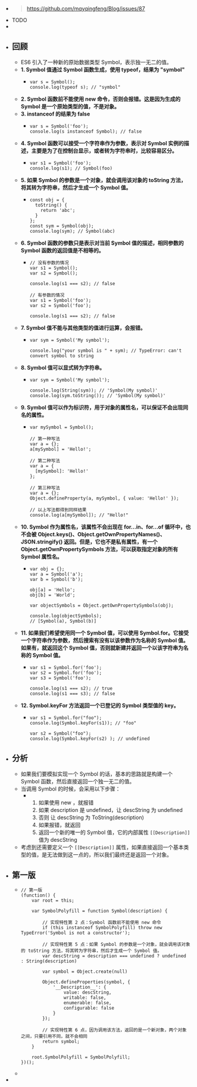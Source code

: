 - > https://github.com/mqyqingfeng/Blog/issues/87
- TODO
-
- ## 回顾
	- ES6 引入了一种新的原始数据类型 Symbol，表示独一无二的值。
	- **1. Symbol 值通过 Symbol 函数生成，使用 typeof，结果为 "symbol"**
		- ```
		  var s = Symbol();
		  console.log(typeof s); // "symbol"
		  ```
	- **2. Symbol 函数前不能使用 new 命令，否则会报错。这是因为生成的 Symbol 是一个原始类型的值，不是对象。**
	- **3. instanceof 的结果为 false**
		- ```
		  var s = Symbol('foo');
		  console.log(s instanceof Symbol); // false
		  ```
	- **4. Symbol 函数可以接受一个字符串作为参数，表示对 Symbol 实例的描述，主要是为了在控制台显示，或者转为字符串时，比较容易区分。**
		- ```
		  var s1 = Symbol('foo');
		  console.log(s1); // Symbol(foo)
		  ```
	- **5. 如果 Symbol 的参数是一个对象，就会调用该对象的 toString 方法，将其转为字符串，然后才生成一个 Symbol 值。**
		- ```
		  const obj = {
		    toString() {
		      return 'abc';
		    }
		  };
		  const sym = Symbol(obj);
		  console.log(sym); // Symbol(abc)
		  ```
	- **6. Symbol 函数的参数只是表示对当前 Symbol 值的描述，相同参数的 Symbol 函数的返回值是不相等的。**
		- ```
		  // 没有参数的情况
		  var s1 = Symbol();
		  var s2 = Symbol();
		  
		  console.log(s1 === s2); // false
		  
		  // 有参数的情况
		  var s1 = Symbol('foo');
		  var s2 = Symbol('foo');
		  
		  console.log(s1 === s2); // false
		  ```
	- **7. Symbol 值不能与其他类型的值进行运算，会报错。**
		- ```
		  var sym = Symbol('My symbol');
		  
		  console.log("your symbol is " + sym); // TypeError: can't convert symbol to string
		  ```
	- **8. Symbol 值可以显式转为字符串。**
		- ```
		  var sym = Symbol('My symbol');
		  
		  console.log(String(sym)); // 'Symbol(My symbol)'
		  console.log(sym.toString()); // 'Symbol(My symbol)'
		  ```
	- **9. Symbol 值可以作为标识符，用于对象的属性名，可以保证不会出现同名的属性。**
		- ```
		  var mySymbol = Symbol();
		  
		  // 第一种写法
		  var a = {};
		  a[mySymbol] = 'Hello!';
		  
		  // 第二种写法
		  var a = {
		    [mySymbol]: 'Hello!'
		  };
		  
		  // 第三种写法
		  var a = {};
		  Object.defineProperty(a, mySymbol, { value: 'Hello!' });
		  
		  // 以上写法都得到同样结果
		  console.log(a[mySymbol]); // "Hello!"
		  ```
	- **10. Symbol 作为属性名，该属性不会出现在 for...in、for...of 循环中，也不会被 Object.keys()、Object.getOwnPropertyNames()、JSON.stringify() 返回。但是，它也不是私有属性，有一个 Object.getOwnPropertySymbols 方法，可以获取指定对象的所有 Symbol 属性名。**
		- ```
		  var obj = {};
		  var a = Symbol('a');
		  var b = Symbol('b');
		  
		  obj[a] = 'Hello';
		  obj[b] = 'World';
		  
		  var objectSymbols = Object.getOwnPropertySymbols(obj);
		  
		  console.log(objectSymbols);
		  // [Symbol(a), Symbol(b)]
		  ```
	- **11. 如果我们希望使用同一个 Symbol 值，可以使用 Symbol.for。它接受一个字符串作为参数，然后搜索有没有以该参数作为名称的 Symbol 值。如果有，就返回这个 Symbol 值，否则就新建并返回一个以该字符串为名称的 Symbol 值。**
		- ```
		  var s1 = Symbol.for('foo');
		  var s2 = Symbol.for('foo');
		  var s3 = Symbol('foo');
		  
		  console.log(s1 === s2); // true
		  console.log(s1 === s3); // false
		  ```
	- **12. Symbol.keyFor 方法返回一个已登记的 Symbol 类型值的 key。**
		- ```
		  var s1 = Symbol.for("foo");
		  console.log(Symbol.keyFor(s1)); // "foo"
		  
		  var s2 = Symbol("foo");
		  console.log(Symbol.keyFor(s2) ); // undefined
		  ```
- ## 分析
	- 如果我们要模拟实现一个 Symbol 的话，基本的思路就是构建一个 Symbol 函数，然后直接返回一个独一无二的值。
	- 当调用 Symbol 的时候，会采用以下步骤：
		- 1. 如果使用 new ，就报错
		  2. 如果 description 是 undefined，让 descString 为 undefined
		  3. 否则 让 descString 为 ToString(description)
		  4. 如果报错，就返回
		  5. 返回一个新的唯一的 Symbol 值，它的内部属性 `[[Description]]` 值为 descString
	- 考虑到还需要定义一个 `[[Description]]` 属性，如果直接返回一个基本类型的值，是无法做到这一点的，所以我们最终还是返回一个对象。
- ## 第一版
	- ```
	  // 第一版
	  (function() {
	      var root = this;
	  
	      var SymbolPolyfill = function Symbol(description) {
	  
	          // 实现特性第 2 点：Symbol 函数前不能使用 new 命令
	          if (this instanceof SymbolPolyfill) throw new TypeError('Symbol is not a constructor');
	  
	          // 实现特性第 5 点：如果 Symbol 的参数是一个对象，就会调用该对象的 toString 方法，将其转为字符串，然后才生成一个 Symbol 值。
	          var descString = description === undefined ? undefined : String(description)
	  
	          var symbol = Object.create(null)
	  
	          Object.defineProperties(symbol, {
	              '__Description__': {
	                  value: descString,
	                  writable: false,
	                  enumerable: false,
	                  configurable: false
	              }
	          });
	  
	          // 实现特性第 6 点，因为调用该方法，返回的是一个新对象，两个对象之间，只要引用不同，就不会相同
	          return symbol;
	      }
	  
	      root.SymbolPolyfill = SymbolPolyfill;
	  })();
	  ```
	-
-
